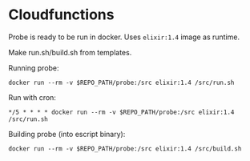 # Cloudfunctions

Probe is ready to be run in docker. Uses `elixir:1.4` image as runtime.

Make run.sh/build.sh from templates.

Running probe:
```shell
docker run --rm -v $REPO_PATH/probe:/src elixir:1.4 /src/run.sh
```

Run with cron:
```
*/5 * * * * docker run --rm -v $REPO_PATH/probe:/src elixir:1.4 /src/run.sh
````


Building probe (into escript binary):
```shell
docker run --rm -v $REPO_PATH/probe:/src elixir:1.4 /src/build.sh
```

